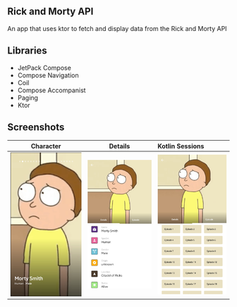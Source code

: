 ## Rick and Morty API
An app that uses ktor to fetch and display data from the Rick and Morty API

## Libraries
- JetPack Compose 
- Compose Navigation
- Coil
- Compose Accompanist
- Paging
- Ktor

## Screenshots
| Character | Details | Kotlin Sessions |
|:-----:|:-----:|:-----|
|<img src="images/Character.jpg">|<img src="images/Details.jpg">|<img src="images/Episodes.jpg">
